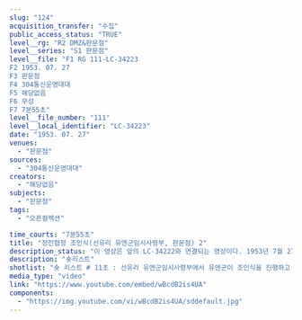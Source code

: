 ```yaml
---
slug: "124"
acquisition_transfer: "수집"
public_access_status: "TRUE"
level__rg: "R2 DMZ&판문점"
level__series: "S1 판문점"
level__file: "F1 RG 111-LC-34223
F2 1953. 07. 27
F3 판문점 
F4 304통신운영대대
F5 해당없음 
F6 무성 
F7 7분55초"
level__file_number: "111"
level__local_identifier: "LC-34223"
date: "1953. 07. 27"
venues: 
  - "판문점"
sources: 
  - "304통신운영대대"
creators: 
  - "해당없음"
subjects: 
  - "판문점"
tags: 
  - "오픈컬렉션"

time_courts: "7분55초"
title: "정전협정 조인식(선유리 유엔군임시사령부, 판문점) 2"
description_status: "이 영상은 앞의 LC-34222와 연결되는 영상이다. 1953년 7월 27일 정전협정 조인식 장면이다. 304통신운영대대는 용산기지에 본부를 둔 미 8군 사령부 지휘 아래 활동한 유명한 부대이며 전쟁포로교환작전과 전후 1970년대까지 활동했다. "
description: "숏리스트"
shotlist: "숏 리스트 # 11초 : 선유리 유엔군임시사령부에서 유엔군이 조인식을 진행하고 있다. 마크 클라크 장군이 정전협 정에 사인하고 있다. # 3분45초 : 장면이 바뀌어서, 판문점 조인장에서 북한과 중국인민군이 앉아 있다. 북한인민군과 유엔 군에서 각각 조인식이 진행되고 있다. 중장 월리엄 해리슨 주니어(William K Harrison Jr, 극동사령부 참모장&부사령관)이 정전협정문에 사인하고 있다. 조인식을 마치고 자리를 떠나는 유엔군 관계자들이 보인다. "
media_type: "video"
link: "https://www.youtube.com/embed/wBcdB2is4UA"
components: 
  - "https://img.youtube.com/vi/wBcdB2is4UA/sddefault.jpg"
---
```

